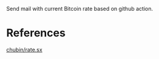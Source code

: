 Send mail with current Bitcoin rate based on github action.

# References
[chubin/rate.sx](https://github.com/chubin/rate.sx)
